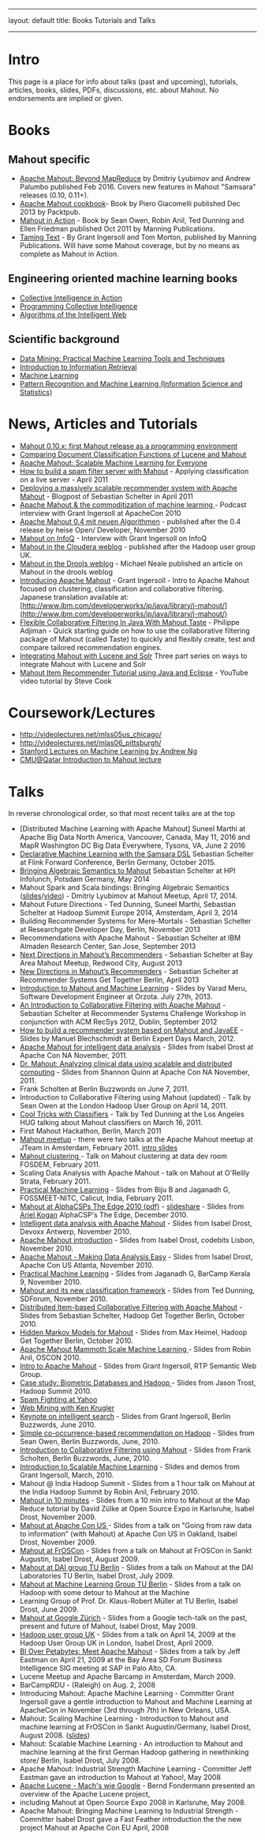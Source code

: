 <!--
 Licensed to the Apache Software Foundation (ASF) under one or more
 contributor license agreements.  See the NOTICE file distributed with
 this work for additional information regarding copyright ownership.
 The ASF licenses this file to You under the Apache License, Version 2.0
 (the "License"); you may not use this file except in compliance with
 the License.  You may obtain a copy of the License at

     http://www.apache.org/licenses/LICENSE-2.0

 Unless required by applicable law or agreed to in writing, software
 distributed under the License is distributed on an "AS IS" BASIS,
 WITHOUT WARRANTIES OR CONDITIONS OF ANY KIND, either express or implied.
 See the License for the specific language governing permissions and
 limitations under the License.
-->
---
layout: default
title: Books Tutorials and Talks

    
---
# Intro

This page is a place for info about talks (past and upcoming), tutorials, articles, books, slides, PDFs, discussions, etc. about Mahout. No endorsements are implied or
given.

# Books

## Mahout specific

   * <a href="http://www.weatheringthroughtechdays.com/2016/02/mahout-samsara-book-is-out.html">Apache Mahout: Beyond MapReduce</a> by Dmitriy Lyubimov and Andrew Palumbo published Feb 2016. Covers new features in Mahout "Samsara" releases (0.10, 0.11+).
   * <a href="http://www.packtpub.com/apache-mahout-cookbook/book">Apache Mahout cookbook</a>- Book by Piero Giacomelli published Dec 2013 by Packtpub.
   * <a href="http://www.manning.com/owen/">Mahout in Action</a> - Book by Sean Owen, Robin Anil, Ted Dunning and Ellen Friedman published Oct 2011 by Manning Publications.
   * <a href="http://www.manning.com/ingersoll/">Taming Text</a> - By Grant Ingersoll and Tom Morton, published by Manning Publications. Will have some Mahout coverage, but by no means as complete as Mahout in Action.

## Engineering oriented machine learning books

   * <a href="http://www.amazon.com/Collective-Intelligence-Action-Satnam-Alag/dp/1933988312/ref=pd_bbs_sr_3?ie=UTF8&s=books&qid=1214545249&sr=1-3">Collective Intelligence in Action</a>
   * <a href="http://www.amazon.com/Programming-Collective-Intelligence-Building-Applications/dp/0596529325/ref=pd_bbs_sr_1/104-1017533-9408723?ie=UTF8&s=books&qid=1214593516&sr=1-1">Programming Collective Intelligence</a>
   * <a href="http://www.amazon.com/Algorithms-Intelligent-Web-Haralambos-Marmanis/dp/1933988665/ref=sr_1_1?s=books&ie=UTF8&qid=1298005918&sr=1-1">Algorithms of the Intelligent Web</a>

## Scientific background

   * <a href="http://www.cs.waikato.ac.nz/~ml/weka/book.html">Data Mining: Practical Machine Learning Tools and Techniques</a>
   * <a href="http://www-nlp.stanford.edu/IR-book/">Introduction to Information Retrieval</a>
   * <a href="http://www.amazon.com/Machine-Learning-Mcgraw-Hill-International-Edit/dp/0071154671/ref=pd_bbs_sr_1?ie=UTF8&s=books&qid=1214593709&sr=8-1">Machine Learning</a>
   * <a href="http://www.amazon.com/Pattern-Recognition-Learning-Information-Statistics/dp/0387310738/ref=pd_bbs_sr_2?ie=UTF8&s=books&qid=1214593709&sr=8-2">Pattern Recognition and Machine Learning (Information Science and Statistics) </a>

# News, Articles and Tutorials

   * [Mahout 0.10.x: first Mahout release as a programming environment](http://www.weatheringthroughtechdays.com/2015/04/mahout-010x-first-mahout-release-as.html)   
   * [Comparing Document Classification Functions of Lucene and Mahout](http://soleami.com/blog/comparing-document-classification-functions-of-lucene-and-mahout.html)
   * <a href="http://www.ibm.com/developerworks/java/library/j-mahout-scaling/">Apache Mahout: Scalable Machine Learning for Everyone</a>
   * <a href="http://emmaespina.wordpress.com/2011/04/26/ham-spam-and-elephants-or-how-to-build-a-spam-filter-server-with-mahout/">How to build a spam filter server with Mahout</a> - Applying classification on a live server - April 2011
   * <a href="http://ssc.io/deploying-a-massively-scalable-recommender-system-with-apache-mahout/">Deploying a massively scalable recommender system with Apache Mahout</a> - Blogpost of Sebastian Schelter in April 2011
   * <a href="http://www.redmonk.com/cote/2010/11/04/makeall013/">Apache Mahout & the commoditization of machine learning </a> - Podcast interview with Grant Ingersoll at ApacheCon 2010
   * <a href="http://isabel-drost.de/hadoop/slides/devoxx.pdf">Apache Mahout 0.4 mit neuen Algorithmen</a> - published after the 0.4 release by heise Open/ Developer, November 2010
   * <a href="http://www.infoq.com/news/2009/04/mahout">Mahout on InfoQ</a> - Interview with Grant Ingersoll on InfoQ
   * <a href="http://www.cloudera.com/blog/2009/04/21/hadoop-uk-user-group-meeting/">Mahout in the Cloudera weblog</a> - published after the Hadoop user group UK.
   * <a href="http://blog.athico.com/2008/08/machine-learning-and-apache-mahout.html">Mahout in the Drools weblog</a> - Michael Neale published an article on Mahout in the drools weblog
   * <a href="https://www.ibm.com/developerworks/java/library/j-mahout/index.html">Introducing Apache Mahout</a> - Grant Ingersoll - Intro to Apache Mahout focused on clustering, classification and collaborative filtering. Japanese translation available at: [http://www.ibm.com/developerworks/jp/java/library/j-mahout/](http://www.ibm.com/developerworks/jp/java/library/j-mahout/)
   * <a href="http://philippeadjiman.com/blog/2009/11/11/flexible-collaborative-filtering-in-java-with-mahout-taste/">Flexible Collaborative Filtering In Java With Mahout Taste</a> - Philippe Adjiman - Quick starting guide on how to use the collaborative filtering package of Mahout (called Taste) to quickly and flexibly create, test and compare tailored recommendation engines.
   * <a href="http://www.lucidimagination.com/blog/2010/03/16/integrating-apache-mahout-with-apache-lucene-and-solr-part-i-of-3/">Integrating Mahout with Lucene and Solr</a> Three part series on ways to integrate Mahout with Lucene and Solr
   * <a href="https://www.youtube.com/watch?v=yD40rVKUwPI">Mahout Item Recommender Tutorial using Java and Eclipse</a> - YouTube video tutorial by Steve Cook


# Coursework/Lectures

   * <a href="http://videolectures.net/mlss05us_chicago/">http://videolectures.net/mlss05us_chicago/</a>
   * <a href="http://videolectures.net/mlas06_pittsburgh/">http://videolectures.net/mlas06_pittsburgh/</a>
   * <a href="http://see.stanford.edu/see/lecturelist.aspx?coll=348ca38a-3a6d-4052-937d-cb017338d7b1">Stanford Lectures on Machine Learning by Andrew Ng</a>
   * <a href="https://docs.google.com/open?id=0ByhGL2_SCeitMDQ3OTczNjItM2ZjYi00ZDg5LWE0MzItZGQxODQ5NzkzYjNj">CMU@Qatar Introduction to Mahout lecture</a>


# Talks

In reverse chronological order, so that most recent talks are at the top

   * [Distributed Machine Learning with Apache Mahout] Suneel Marthi at Apache Big Data North America, Vancouver, Canada, May 11, 2016 and MapR Washington DC Big Data Everywhere, Tysons, VA, June 2 2016
   * [Declarative Machine Learning with the Samsara DSL](http://www.slideshare.net/FlinkForward/sebastian-schelter-distributed-machine-learing-with-the-samsara-dsl) Sebastian Schelter at Flink Forward Conference, Berlin Germany, October 2015.
   * [Bringing Algebraic Semantics to Mahout](http://www.slideshare.net/sscdotopen/bringing-algebraic-semantics-to-mahout) Sebastian Schelter at HPI Infolunch, Potsdam Germany, May 2014
   * Mahout Spark and Scala bindings: Bringing Algebraic Semantics ([slides](http://www.slideshare.net/DmitriyLyubimov/mahout-scala-and-spark-bindings)/[video](http://youtu.be/h9dpmvNW1Dw)) - Dmitriy Lyubimov at Mahout Meetup, April 17, 2014. 
   * Mahout Future Directions - Ted Dunning, Suneel Marthi, Sebastian Schelter at Hadoop Summit Europe 2014, Amsterdam, April 3, 2014
   * Building Recommender Systems for Mere-Mortals - Sebastian Schelter at Researchgate Developer Day, Berlin, November 2013
   * Recommendations with Apache Mahout - Sebastian Schelter at IBM Almaden Research Center, San Jose, September 2013
   * <a href="http://de.slideshare.net/sscdotopen/next-directions-in-mahouts-recommenders">Next Directions in Mahout’s Recommenders</a> - Sebastian Schelter at Bay Area Mahout Meetup, Redwood City, August 2013 
   * <a href="http://de.slideshare.net/sscdotopen/new-directions-in-mahouts-recommenders">New Directions in Mahout’s Recommenders</a> - Sebastian Schelter at Recommender Systems Get Together Berlin, April 2013
   * <a href="http://www.slideshare.net/VaradMeru/introduction-to-mahout-and-machine-learning">Introduction to Mahout and Machine Learning</a> - Slides by Varad Meru, Software Development Engineer at Orzota. July 27th, 2013.
   * <a href="http://de.slideshare.net/sscdotopen/introduction-to-collaborative-filtering-with-apache-mahout">An Introduction to Collaborative Filtering with Apache Mahout</a> - Sebastian Schelter at Recommender Systems Challenge Workshop in conjunction with ACM RecSys 2012, Dublin, September 2012
   * <a href="https://github.com/ManuelB/facebook-recommender-demo/raw/master/docs/Talk-BedCon-Berlin-2012.pdf">How to build a recommender system based on Mahout and JavaEE</a> - Slides by Manuel Blechschmidt at Berlin Expert Days March, 2012.
   * <a href="http://lanyrd.com/2011/apachecon-north-america/skdtb/">Apache Mahout for intelligent data analysis</a> - Slides from Isabel Drost at Apache Con NA November, 2011.
   * <a href="http://lanyrd.com/2011/apachecon-north-america/skdrk/">Dr. Mahout: Analyzing clinical data using scalable and distributed computing</a> - Slides from Shannon Quinn at Apache Con NA November, 2011.
   * Frank Scholten at Berlin Buzzwords on June 7, 2011.
   * Introduction to Collaborative Filtering using Mahout (updated) - Talk by Sean Owen at the London Hadoop User Group on April 14, 2011.
   *  <a href="http://www.meetup.com/LA-HUG/pages/Video_from_March_16th_LA-HUG_Ted_Dunning_Mahout">Cool Tricks with Classifiers</a> - Talk by Ted Dunning at the Los Angeles HUG talking about Mahout classifiers on March 16, 2011.
   * First Mahout Hackathon, Berlin, March 2011
   * <a href="http://blog.jteam.nl/2011/01/13/announcement-lucene-nl-mahout-meetup-with-isabel-drost-feb-7/">Mahout meetup</a> - there were two talks at the Apache Mahout meetup at JTeam in Amsterdam, February 2011. <a href="http://isabel-drost.de/hadoop/slides/jteam.pdf">intro slides</a>
   * <a href="http://www.fosdem.org/2011/schedule/event/mahoutclustering.html">Mahout clustering </a> - Talk on Mahout clustering at data dev room FOSDEM, February 2011.
   * Scaling Data Analysis with Apache Mahout - talk on Mahout at O'Reilly Strata, February 2011. 
   * <a href="http://www.slideshare.net/jaganadhg/mahout-tutorial-fossmeet-nitc">Practical Machine Learning</a> - Slides from Biju B and Jaganadh G, FOSSMEET-NITC, Calicut, India, February 2011.
   * <a href="http://www.javaedge.com/jedge/pdf/Mahout.pdf">Mahout at AlphaCSPs The Edge 2010 (pdf)</a> - <a href="http://www.slideshare.net/arikogan/mahouts-presentation-at-alphacsps-the-edge-2010">slideshare</a> - Slides from <a href="http://il.linkedin.com/in/arielkogan">Ariel Kogan</a> AlphaCSP's The Edge, December 2010.
   * <a href="http://isabel-drost.de/hadoop/slides/devoxx.pdf">Intelligent data analysis with Apache Mahout</a> - Slides from Isabel Drost, Devoxx Antwerp, November 2010.
   * <a href="http://isabel-drost.de/hadoop/slides/codebits.pdf">Apache Mahout introduction</a> - Slides from Isabel Drost, codebits Lisbon, November 2010.
   * <a href="http://isabel-drost.de/hadoop/slides/apachecon_2010.pdf">Apache Mahout - Making Data Analysis Easy</a> - Slides from Isabel Drost, Apache Con US Atlanta, November 2010.
   * <a href="http://www.slideshare.net/jaganadhg/bck9">Practical Machine Learning</a> - Slides from Jaganadh G, BarCamp Kerala 9, November 2010.
   * <a href="http://www.slideshare.net/tdunning/sdforum-11042010">Mahout and its new classification framework</a> - Slides from Ted Dunning, SDForum, November 2010.
   * <a href="http://www.slideshare.net/sscdotopen/mahoutcf">Distributed Item-based Collaborative Filtering with Apache Mahout</a> - Slides from Sebastian Schelter, Hadoop Get Together Berlin, October 2010.
   * <a href="http://isabel-drost.de/hadoop/slides/HMM.pdf">Hidden Markov Models for Mahout</a> - Slides from Max Heimel, Hadoop Get Together Berlin, October 2010.
   * <a href="http://www.slideshare.net/robinanil/oscon-apache-mahout-mammoth-scale-machine-learning">Apache Mahout Mammoth Scale Machine Learning </a> - Slides from Robin Anil, OSCON 2010.
   * <a href="http://slidesha.re/9LxOIu">Intro to Apache Mahout</a> - Slides from Grant Ingersoll,  RTP Semantic Web Group.
   * <a href="http://www.slideshare.net/ydn/3-biometric-hadoopsummit2010">Case study: Biometric Databases and Hadoop </a> - Slides from Jason Trost, Hadoop Summit 2010.
   * <a href="http://www.slideshare.net/hadoopusergroup/mail-antispam?from=ss_embed">Spam Fighting at Yahoo</a>
   * <a href="http://www.slideshare.net/hadoopusergroup/bixo-hug-talk?from=ss_embed">Web Mining with Ken Krugler</a>
   * <a href="http://berlinbuzzwords.wikidot.com/local--files/links-to-slides/ingersoll_bbuzz2010.pdf">Keynote on intelligent search</a> - Slides from Grant Ingersoll, Berlin Buzzwords, June 2010.
   * <a href="http://berlinbuzzwords.wikidot.com/local--files/links-to-slides/owen_bbuzz2010.pdf">Simple co-occurrence-based recommendation on Hadoop</a> - Slides from Sean Owen, Berlin Buzzwords, June, 2010.
   * <a href="http://berlinbuzzwords.wikidot.com/local--files/links-to-slides/scholten_bbuzz2010.odp">Introduction to Collaborative Filtering using Mahout</a> - Slides from Frank Scholten, Berlin Buzzwords, June, 2010.
   * <a href="http://lucene.grantingersoll.com/2010/02/16/trijug-intro-to-mahout-slides-and-demo-examples/">Introduction to Scalable Machine Learning</a> - Slides and demos from Grant Ingersoll, March, 2010.
   * Mahout @ India Hadoop Summit - Slides from a 1 hour talk on Mahout at the India Hadoop Summit by Robin Anil, February 2010.
   * <a href="http://www.isabel-drost.de/hadoop/slides/opensourceexpo09.pdf">Mahout in 10 minutes</a> - Slides from a 10 min intro to Mahout at the Map Reduce tutorial by David Z&uuml;lke at Open Source Expo in Karlsruhe, Isabel Drost, November 2009.
   * <a href="http://www.isabel-drost.de/hadoop/slides/apacheconus2009.pdf">Mahout at Apache Con US </a> - Slides from a talk on "Going from raw data to information" (with Mahout) at Apache Con US in Oakland, Isabel Drost, November 2009.
   * <a href="http://www.isabel-drost.de/hadoop/slides/froscon2009.pdf">Mahout at FrOSCon</a> - Slides from a talk on Mahout at FrOSCon in Sankt Augustin, Isabel Drost, August 2009.
   * <a href="http://www.isabel-drost.de/hadoop/slides/dai.pdf">Mahout at DAI group TU Berlin</a> - Slides from a talk on Mahout at the DAI Laboratories TU Berlin, Isabel Drost, July 2009.
   * <a href="http://www.isabel-drost.de/hadoop/slides/ulf.pdf">Mahout at Machine Learning Group TU Berlin</a> - Slides from a talk on Hadoop with some detour to Mahout at the Machine
   * Learning Group of Prof. Dr. Klaus-Robert M&uuml;ller at TU Berlin, Isabel Drost, June 2009.
   * <a href="http://www.isabel-drost.de/hadoop/slides/google.pdf">Mahout at Google Z&uuml;rich</a> - Slides from a Google tech-talk on the past, present and future of Mahout, Isabel Drost, May 2009.
   * <a href="http://static.last.fm/johan/huguk-20090414/isabel_drost-introducing_apache_mahout.pdf">Hadoop user group UK</a> - Slides from a talk on April 14, 2009 at the Hadoop User Group UK in London, Isabel Drost, April 2009.
   * <a href="http://cwiki.apache.org/confluence/download/attachments/88410/SDForum.pdf">BI Over Petabytes: Meet Apache Mahout</a> - Slides from a talk by Jeff Eastman on April 21, 2009 at the Bay Area SD Forum Business Intelligence SIG meeting at SAP in Palo Alto, CA.
   * Lucene Meetup and Apache Barcamp in Amsterdam, March 2009.
   * BarCampRDU - (Raleigh) on Aug. 2, 2008
   * Introducing Mahout: Apache Machine Learning - Committer Grant Ingersoll gave a gentle introduction to Mahout and Machine Learning at ApacheCon in November (3rd through 7th) in New Orleans, USA. 
   * Mahout: Scaling Machine Learning - Introduction to Mahout and machine learning at FrOSCon in Sankt Augustin/Germany, Isabel Drost, August 2008.  (<a href="http://cwiki.apache.org/confluence/download/attachments/88410/froscon.pdf">slides</a>)
   * Mahout: Scalable Machine Learning - An introduction to Mahout and machine learning at the first German Hadoop gathering in newthinking store/ Berlin, Isabel Drost, July 2008.
   * Apache Mahout: Industrial Strength Machine Learning - Committer Jeff Eastman gave an introduction to Mahout at Yahoo\!, May 2008
   * <a href="http://people.apache.org/~berndf/openexpode08-lucene-talk.pdf">Apache Lucene - Mach's wie Google</a> - Bernd Fondermann presented an overview of the Apache Lucene project,
   * including Mahout at Open Source Expo 2008 in Karlsruhe, May 2008.
   * Apache Mahout: Bringing Machine Learning to Industrial Strength - Committer Isabel Drost gave a Fast Feather introduction the the new project Mahout at Apache Con EU April, 2008